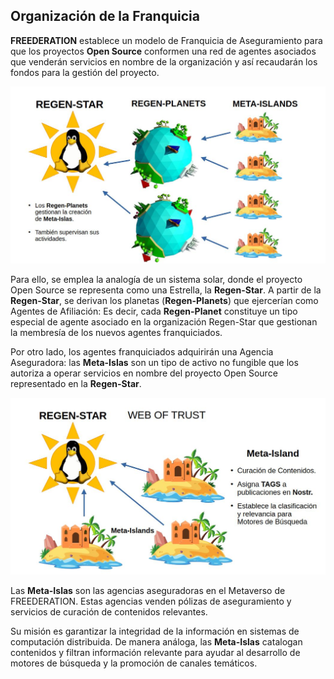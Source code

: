 ## Organización de la Franquicia

**FREEDERATION** establece un modelo de Franquicia de Aseguramiento para que los proyectos **Open Source** conformen una red de agentes asociados que venderán servicios en nombre de la organización y así recaudarán los fondos para la gestión del proyecto.

![FREEDERATION Franchise](../img/freederation_solar_system.jpg)

Para ello, se emplea la analogía de un sistema solar, donde el proyecto Open Source se representa como una Estrella, la **Regen-Star**. 
A partir de la **Regen-Star**, se derivan los planetas (**Regen-Planets**) que ejercerían como Agentes de Afiliación: Es decir, cada **Regen-Planet** constituye un tipo especial de agente asociado en la organización Regen-Star que gestionan la membresía de los nuevos agentes franquiciados.

Por otro lado, los agentes franquiciados adquirirán una Agencia Aseguradora: las **Meta-Islas** son un tipo de activo no fungible que los autoriza a operar servicios en nombre del proyecto Open Source representado en la **Regen-Star**.

![Meta-Island TAG Curation](../img/meta_island_tag01.jpg)

Las **Meta-Islas** son las agencias aseguradoras en el Metaverso de FREEDERATION. Estas agencias venden pólizas de aseguramiento y servicios de curación de contenidos relevantes.

Su misión es garantizar la integridad de la información en sistemas de computación distribuida. De manera análoga, las **Meta-Islas** catalogan contenidos y filtran información relevante para ayudar al desarrollo de motores de búsqueda y la promoción de canales temáticos.